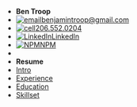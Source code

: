 <!-- docs/_sidebar.md -->

- **Ben Troop**
- [![email](https://icongr.am/material/email.svg?size=32&color=currentColor)benjamintroop@gmail.com](mailto:benjamintroop@gmail.com) 
- [![cell](https://icongr.am/material/cellphone.svg?size=32&color=currentColor)206.552.0204]()
- [![LinkedIn](https://icongr.am/devicon/linkedin-plain.svg?size=32&color=currentColor)LinkedIn](https://www.linkedin.com/in/bentroop)
- [![NPM](https://icongr.am/simple/npm.svg?colored&size=32)NPM](https://www.npmjs.com/package/docsify-example-panels)
-
- **Resume**
- [Intro](/?id=intro)
- [Experience](/?id=experience)
- [Education](/?id=education)
- [Skillset](/?id=skillset)
